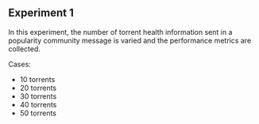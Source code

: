 Experiment 1
--

In this experiment, the number of torrent health information sent
in a popularity community message is varied and the performance
metrics are collected.

Cases:
- 10 torrents
- 20 torrents
- 30 torrents
- 40 torrents
- 50 torrents

